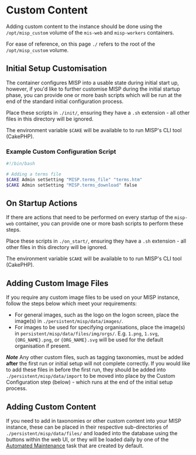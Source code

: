 <!--
SPDX-FileCopyrightText: 2025 Jisc Services Limited
SPDX-FileContributor: Joe Pitt

SPDX-License-Identifier: GPL-3.0-only
-->
# Custom Content

Adding custom content to the instance should be done using the `/opt/misp_custom` volume of the
`mis-web` and `misp-workers` containers.

For ease of reference, on this page `./` refers to the root of the `/opt/misp_custom` volume.

## Initial Setup Customisation

The container configures MISP into a usable state during initial start up, however, if you'd like to
further customise MISP during the initial startup phase, you can provide one or more bash scripts
which will be run at the end of the standard initial configuration process.

Place these scripts in `./init/`, ensuring they have a `.sh` extension - all other files in this
directory will be ignored.

The environment variable `$CAKE` will be available to to run MISP's CLI tool (CakePHP).

### Example Custom Configuration Script

```sh
#!/bin/bash

# Adding a terms file
$CAKE Admin setSetting "MISP.terms_file" "terms.htm"
$CAKE Admin setSetting "MISP.terms_download" false
```

## On Startup Actions

If there are actions that need to be performed on every startup of the `misp-web` container, you can
provide one or more bash scripts to perform these steps.

Place these scripts in `./on_start/`, ensuring they have a `.sh` extension - all other files in this
directory will be ignored.

The environment variable `$CAKE` will be available to to run MISP's CLI tool (CakePHP).


## Adding Custom Image Files

If you require any custom image files to be used on your MISP instance, follow the steps below which
meet your requirements:

- For general images, such as the logo on the logon screen, place the image(s) in
    `./persistent/misp/data/images/`.
- For images to be used for specifying organisations, place the image(s) in
    `persistent/misp/data/files/img/orgs/`. E.g. `1.png`, `1.svg`, `{ORG_NAME}.png`, or
    `{ORG_NAME}.svg` will be used for the default organisation if present.

***Note*** Any other custom files, such as tagging taxonomies, must be added **after** the first
run or initial setup will not complete correctly. If you would like to add these files in before the
first run, they should be added into `./persistent/misp/data/import` to be moved into place by the
Custom Configuration step (below) - which runs at the end of the initial setup process.

## Adding Custom Content

If you need to add in taxonomies or other custom content into your MISP instance, these can be
placed in their respective sub-directories of `./persistent/misp/data/files/` and loaded into the
database using the buttons within the web UI, or they will be loaded daily by one of the 
[Automated Maintenance](../management/maint_tasks.md) task that are created by default.
